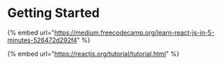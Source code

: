 # Getting Started

{% embed url="https://medium.freecodecamp.org/learn-react-js-in-5-minutes-526472d292f4" %}

{% embed url="https://reactjs.org/tutorial/tutorial.html" %}



